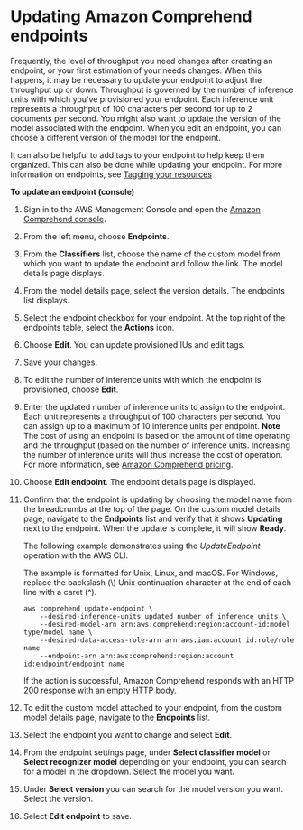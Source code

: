 # Updating Amazon Comprehend endpoints<a name="manage-endpoints-update"></a>

Frequently, the level of throughput you need changes after creating an endpoint, or your first estimation of your needs changes\. When this happens, it may be necessary to update your endpoint to adjust the throughput up or down\. Throughput is governed by the number of inference units with which you've provisioned your endpoint\. Each inference unit represents a throughput of 100 characters per second for up to 2 documents per second\. You might also want to update the version of the model associated with the endpoint\. When you edit an endpoint, you can choose a different version of the model for the endpoint\.

It can also be helpful to add tags to your endpoint to help keep them organized\. This can also be done while updating your endpoint\. For more information on endpoints, see [Tagging your resources](tagging.md)

**To update an endpoint \(console\)**

1. Sign in to the AWS Management Console and open the [Amazon Comprehend console](https://console.aws.amazon.com/comprehend/)\.

1. From the left menu, choose **Endpoints**\.

1. From the **Classifiers** list, choose the name of the custom model from which you want to update the endpoint and follow the link\. The model details page displays\.

1. From the model details page, select the version details\. The endpoints list displays\. 

1. Select the endpoint checkbox for your endpoint\. At the top right of the endpoints table, select the **Actions** icon\.

1. Choose **Edit**\. You can update provisioned IUs and edit tags\. 

1. Save your changes\.

1. To edit the number of inference units with which the endpoint is provisioned, choose **Edit**\.

1. Enter the updated number of inference units to assign to the endpoint\. Each unit represents a throughput of 100 characters per second\. You can assign up to a maximum of 10 inference units per endpoint\. 
**Note**  
The cost of using an endpoint is based on the amount of time operating and the throughput \(based on the number of inference units\. Increasing the number of inference units will thus increase the cost of operation\. For more information, see [Amazon Comprehend pricing](https://aws.amazon.com/comprehend/pricing)\.

1. Choose **Edit endpoint**\. The endpoint details page is displayed\. 

1. Confirm that the endpoint is updating by choosing the model name from the breadcrumbs at the top of the page\. On the custom model details page, navigate to the **Endpoints** list and verify that it shows **Updating** next to the endpoint\. When the update is complete, it will show **Ready**\.

   The following example demonstrates using the *UpdateEndpoint* operation with the AWS CLI\. 

   The example is formatted for Unix, Linux, and macOS\. For Windows, replace the backslash \(\\\) Unix continuation character at the end of each line with a caret \(^\)\.

   ```
   aws comprehend update-endpoint \
       --desired-inference-units updated number of inference units \
       --desired-model-arn arn:aws:comprehend:region:account-id:model type/model name \
       --desired-data-access-role-arn arn:aws:iam:account id:role/role name
       --endpoint-arn arn:aws:comprehend:region:account id:endpoint/endpoint name
   ```

   If the action is successful, Amazon Comprehend responds with an HTTP 200 response with an empty HTTP body\.

1. To edit the custom model attached to your endpoint, from the custom model details page, navigate to the **Endpoints** list\.

1. Select the endpoint you want to change and select **Edit**\.

1. From the endpoint settings page, under **Select classifier model** or **Select recognizer model** depending on your endpoint, you can search for a model in the dropdown\. Select the model you want\.

1. Under **Select version** you can search for the model version you want\. Select the version\.

1. Select **Edit endpoint** to save\. 